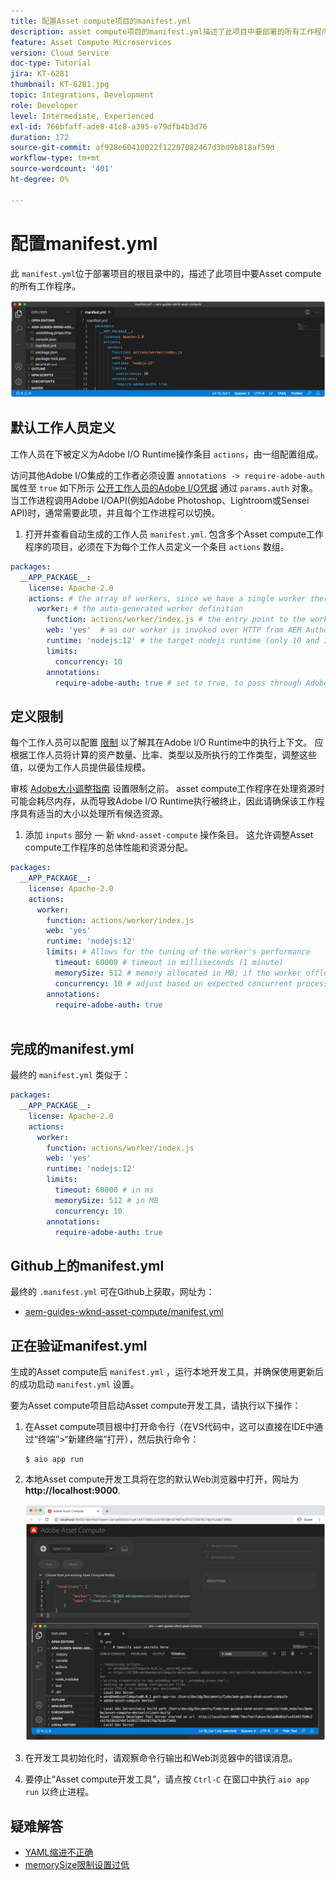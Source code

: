 ```yaml
---
title: 配置Asset compute项目的manifest.yml
description: asset compute项目的manifest.yml描述了此项目中要部署的所有工作程序。
feature: Asset Compute Microservices
version: Cloud Service
doc-type: Tutorial
jira: KT-6281
thumbnail: KT-6281.jpg
topic: Integrations, Development
role: Developer
level: Intermediate, Experienced
exl-id: 766bfaff-ade0-41c8-a395-e79dfb4b3d76
duration: 172
source-git-commit: af928e60410022f12207082467d3bd9b818af59d
workflow-type: tm+mt
source-wordcount: '401'
ht-degree: 0%

---
```


# 配置manifest.yml

此 `manifest.yml`位于部署项目的根目录中的，描述了此项目中要Asset compute的所有工作程序。

![manifest.yml](./assets/manifest/manifest.png)

## 默认工作人员定义

工作人员在下被定义为Adobe I/O Runtime操作条目 `actions`，由一组配置组成。

访问其他Adobe I/O集成的工作者必须设置 `annotations -> require-adobe-auth` 属性至 `true` 如下所示 [公开工作人员的Adobe I/O凭据](https://experienceleague.adobe.com/docs/asset-compute/using/extend/develop-custom-application.html#access-adobe-apis) 通过 `params.auth` 对象。 当工作进程调用Adobe I/OAPI(例如Adobe Photoshop、Lightroom或Sensei API)时，通常需要此项，并且每个工作进程可以切换。

1. 打开并查看自动生成的工作人员 `manifest.yml`. 包含多个Asset compute工作程序的项目，必须在下为每个工作人员定义一个条目 `actions` 数组。

```yml
packages:
  __APP_PACKAGE__:
    license: Apache-2.0
    actions: # the array of workers, since we have a single worker there is only one entry beneath actions
      worker: # the auto-generated worker definition
        function: actions/worker/index.js # the entry point to the worker 
        web: 'yes'  # as our worker is invoked over HTTP from AEM Author service
        runtime: 'nodejs:12' # the target nodejs runtime (only 10 and 12 are supported)
        limits:
          concurrency: 10
        annotations:
          require-adobe-auth: true # set to true, to pass through Adobe I/O access token/client id via params.auth in the worker, typically required when the worker calls out to Adobe I/O APIs such as the Adobe Photoshop, Lightroom or Sensei APIs.
```

## 定义限制

每个工作人员可以配置 [限制](https://www.adobe.io/apis/experienceplatform/runtime/docs.html#!adobedocs/adobeio-runtime/master/guides/system_settings.md) 以了解其在Adobe I/O Runtime中的执行上下文。 应根据工作人员将计算的资产数量、比率、类型以及所执行的工作类型，调整这些值，以便为工作人员提供最佳规模。

审核 [Adobe大小调整指南](https://experienceleague.adobe.com/docs/asset-compute/using/extend/develop-custom-application.html#sizing-workers) 设置限制之前。 asset compute工作程序在处理资源时可能会耗尽内存，从而导致Adobe I/O Runtime执行被终止，因此请确保该工作程序具有适当的大小以处理所有候选资源。

1. 添加 `inputs` 部分 — 新 `wknd-asset-compute` 操作条目。 这允许调整Asset compute工作程序的总体性能和资源分配。

```yml
packages:
  __APP_PACKAGE__:
    license: Apache-2.0
    actions: 
      worker:
        function: actions/worker/index.js 
        web: 'yes' 
        runtime: 'nodejs:12'
        limits: # Allows for the tuning of the worker's performance
          timeout: 60000 # timeout in milliseconds (1 minute)
          memorySize: 512 # memory allocated in MB; if the worker offloads heavy computational work to other Web services this number can be reduced
          concurrency: 10 # adjust based on expected concurrent processing and timeout 
        annotations:
          require-adobe-auth: true
           
```

## 完成的manifest.yml

最终的 `manifest.yml` 类似于：

```yml
packages:
  __APP_PACKAGE__:
    license: Apache-2.0
    actions: 
      worker:
        function: actions/worker/index.js 
        web: 'yes' 
        runtime: 'nodejs:12'
        limits:
          timeout: 60000 # in ms
          memorySize: 512 # in MB
          concurrency: 10 
        annotations:
          require-adobe-auth: true
```

## Github上的manifest.yml

最终的 `.manifest.yml` 可在Github上获取，网址为：

+ [aem-guides-wknd-asset-compute/manifest.yml](https://github.com/adobe/aem-guides-wknd-asset-compute/blob/master/manifest.yml)


## 正在验证manifest.yml

生成的Asset compute后 `manifest.yml` ，运行本地开发工具，并确保使用更新后的成功启动 `manifest.yml` 设置。

要为Asset compute项目启动Asset compute开发工具，请执行以下操作：

1. 在Asset compute项目根中打开命令行（在VS代码中，这可以直接在IDE中通过“终端”>“新建终端”打开），然后执行命令：

   ```
   $ aio app run
   ```

1. 本地Asset compute开发工具将在您的默认Web浏览器中打开，网址为 __http://localhost:9000__.

   ![aio应用程序运行](assets/environment-variables/aio-app-run.png)

1. 在开发工具初始化时，请观察命令行输出和Web浏览器中的错误消息。
1. 要停止“Asset compute开发工具”，请点按 `Ctrl-C` 在窗口中执行 `aio app run` 以终止进程。

## 疑难解答

+ [YAML缩进不正确](../troubleshooting.md#incorrect-yaml-indentation)
+ [memorySize限制设置过低](../troubleshooting.md#memorysize-limit-is-set-too-low)
